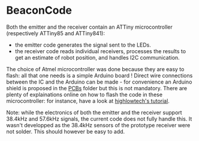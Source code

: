 # BeaconCode

Both the emitter and the receiver contain an ATTiny microcontroller (respectively ATTiny85 and ATTiny841):
 - the emitter code generates the signal sent to the LEDs.
 - the receiver code reads individual receivers, processes the results to get an estimate of robot position, and handles
 I2C communication.

The choice of Atmel microcontroller was done because they are easy to flash: all that one needs is a simple Arduino board !
Direct wire connections between the IC and the Arduino can be made - for convenience an Arduino shield is proposed in the
[PCBs](../PCBs) folder but this is not mandatory. There are plenty of explainations online on how to flash the code in these
microcontroller: for instance, have a look at [highlowtech's tutorial](http://highlowtech.org/?p=1695).

Note: while the electronics of both the emitter and the receiver support 38.4kHz and 57.6kHz signals, the current code
does not fully handle this. It wasn't developped as the 38.4kHz sensors of the prototype receiver were not solder. This
should however be easy to add.
